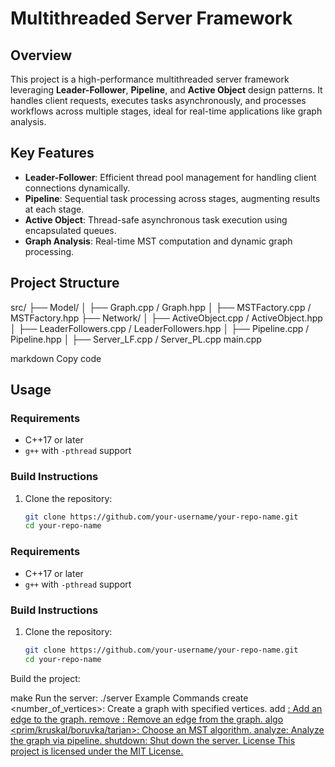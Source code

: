 # Multithreaded Server Framework

## Overview
This project is a high-performance multithreaded server framework leveraging **Leader-Follower**, **Pipeline**, and **Active Object** design patterns. It handles client requests, executes tasks asynchronously, and processes workflows across multiple stages, ideal for real-time applications like graph analysis.

## Key Features
- **Leader-Follower**: Efficient thread pool management for handling client connections dynamically.
- **Pipeline**: Sequential task processing across stages, augmenting results at each stage.
- **Active Object**: Thread-safe asynchronous task execution using encapsulated queues.
- **Graph Analysis**: Real-time MST computation and dynamic graph processing.

## Project Structure
src/ ├── Model/ │ ├── Graph.cpp / Graph.hpp │ ├── MSTFactory.cpp / MSTFactory.hpp ├── Network/ │ ├── ActiveObject.cpp / ActiveObject.hpp │ ├── LeaderFollowers.cpp / LeaderFollowers.hpp │ ├── Pipeline.cpp / Pipeline.hpp │ ├── Server_LF.cpp / Server_PL.cpp main.cpp

markdown
Copy code


## Usage

### Requirements
- C++17 or later
- `g++` with `-pthread` support

### Build Instructions
1. Clone the repository:
   ```bash
   git clone https://github.com/your-username/your-repo-name.git
   cd your-repo-name


### Requirements
- C++17 or later
- `g++` with `-pthread` support

### Build Instructions
1. Clone the repository:
   ```bash
   git clone https://github.com/your-username/your-repo-name.git
   cd your-repo-name
Build the project:

make
Run the server:
./server
Example Commands
create <number_of_vertices>: Create a graph with specified vertices.
add <u> <v> <weight>: Add an edge to the graph.
remove <u> <v>: Remove an edge from the graph.
algo <prim/kruskal/boruvka/tarjan>: Choose an MST algorithm.
analyze: Analyze the graph via pipeline.
shutdown: Shut down the server.
License
This project is licensed under the MIT License.
